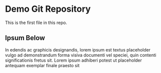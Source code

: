 # Demo Git Repository

This is the first file in this repo.

## Ipsum Below

In edendis ac graphicis designandis, lorem ipsum est textus placeholder vulgo ad demonstrandum forma visiva documenti vel speciei, quin contenti significationis fretus sit. Lorem ipsum adhiberi potest ut placeholder antequam exemplar finale praesto sit